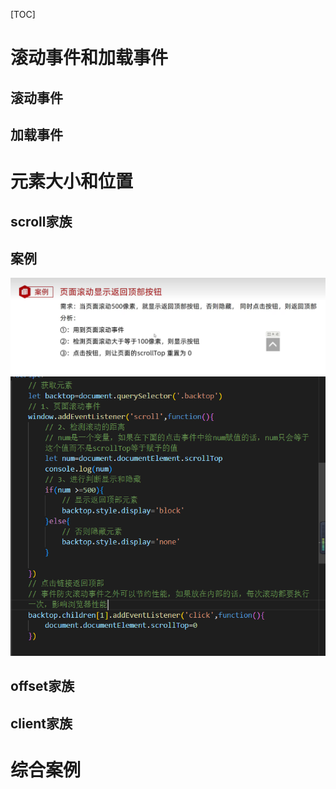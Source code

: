[TOC]

# 滚动事件和加载事件
## 滚动事件
## 加载事件
# 元素大小和位置
## scroll家族
## 案例
![](2022-09-22-15-46-15.png)
![](2022-09-22-15-47-34.png)
## offset家族
## client家族
# 综合案例